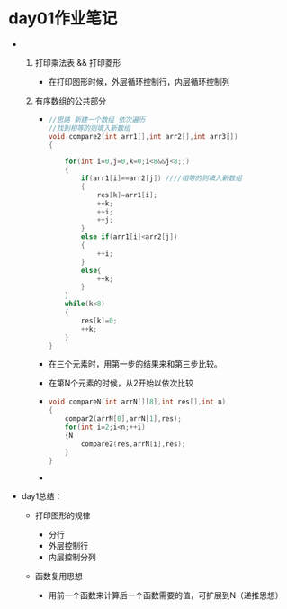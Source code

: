 # day01作业笔记

- 1. 打印乘法表 && 打印菱形

     - 在打印图形时候，外层循环控制行，内层循环控制列 

  2. 有序数组的公共部分

     - ```c++
       //思路 新建一个数组 依次遍历
       //找到相等的则填入新数组
       void compare2(int arr1[],int arr2[],int arr3[])
       {
           
           for(int i=0,j=0,k=0;i<8&&j<8;;)
           {
               if(arr1[i]==arr2[j]) ////相等的则填入新数组
               {
                   res[k]=arr1[i]; 
                   ++k;
                   ++i;
                   ++j;
               }
               else if(arr1[i]<arr2[j])
               {
                   ++i;
               }
               else{
                   ++k;
               }
           }
           while(k<8)
           {
               res[k]=0;
               ++k;
           }
       }
       ```

     - 在三个元素时，用第一步的结果来和第三步比较。

     - 在第N个元素的时候，从2开始以依次比较

     - ```c++
       void compareN(int arrN[][8],int res[],int n)
       {
           compar2(arrN[0],arrN[1],res);
           for(int i=2;i<n;++i)
           {N
               compare2(res,arrN[i],res);
           }
       }
       ```

     - 

- day1总结：

  - 打印图形的规律

    - 分行
    - 外层控制行 
    - 内层控制分列
  - 函数复用思想
    - 用前一个函数来计算后一个函数需要的值，可扩展到N（递推思想）

